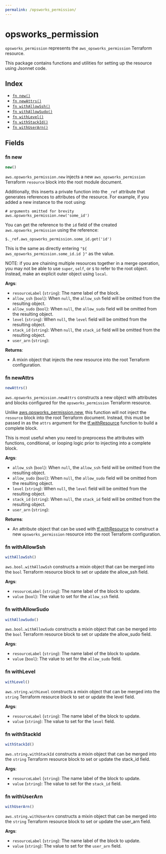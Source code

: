 ```yaml
---
permalink: /opsworks_permission/
---
```


# opsworks_permission

`opsworks_permission` represents the `aws_opsworks_permission` Terraform resource.



This package contains functions and utilities for setting up the resource using Jsonnet code.


## Index

* [`fn new()`](#fn-new)
* [`fn newAttrs()`](#fn-newattrs)
* [`fn withAllowSsh()`](#fn-withallowssh)
* [`fn withAllowSudo()`](#fn-withallowsudo)
* [`fn withLevel()`](#fn-withlevel)
* [`fn withStackId()`](#fn-withstackid)
* [`fn withUserArn()`](#fn-withuserarn)

## Fields

### fn new

```ts
new()
```


`aws.opsworks_permission.new` injects a new `aws_opsworks_permission` Terraform `resource`
block into the root module document.

Additionally, this inserts a private function into the `_ref` attribute that generates references to attributes of the
resource. For example, if you added a new instance to the root using:

    # arguments omitted for brevity
    aws.opsworks_permission.new('some_id')

You can get the reference to the `id` field of the created `aws.opsworks_permission` using the reference:

    $._ref.aws_opsworks_permission.some_id.get('id')

This is the same as directly entering `"${ aws_opsworks_permission.some_id.id }"` as the value.

NOTE: if you are chaining multiple resources together in a merge operation, you may not be able to use `super`, `self`,
or `$` to refer to the root object. Instead, make an explicit outer object using `local`.

**Args**:
  - `resourceLabel` (`string`): The name label of the block.
  - `allow_ssh` (`bool`):  When `null`, the `allow_ssh` field will be omitted from the resulting object.
  - `allow_sudo` (`bool`):  When `null`, the `allow_sudo` field will be omitted from the resulting object.
  - `level` (`string`):  When `null`, the `level` field will be omitted from the resulting object.
  - `stack_id` (`string`):  When `null`, the `stack_id` field will be omitted from the resulting object.
  - `user_arn` (`string`): 

**Returns**:
- A mixin object that injects the new resource into the root Terraform configuration.


### fn newAttrs

```ts
newAttrs()
```


`aws.opsworks_permission.newAttrs` constructs a new object with attributes and blocks configured for the `opsworks_permission`
Terraform resource.

Unlike [aws.opsworks_permission.new](#fn-new), this function will not inject the `resource`
block into the root Terraform document. Instead, this must be passed in as the `attrs` argument for the
[tf.withResource](https://github.com/tf-libsonnet/core/tree/main/docs#fn-withresource) function to build a complete block.

This is most useful when you need to preprocess the attributes with functions, conditional, or looping logic prior to
injecting into a complete block.

**Args**:
  - `allow_ssh` (`bool`):  When `null`, the `allow_ssh` field will be omitted from the resulting object.
  - `allow_sudo` (`bool`):  When `null`, the `allow_sudo` field will be omitted from the resulting object.
  - `level` (`string`):  When `null`, the `level` field will be omitted from the resulting object.
  - `stack_id` (`string`):  When `null`, the `stack_id` field will be omitted from the resulting object.
  - `user_arn` (`string`): 

**Returns**:
  - An attribute object that can be used with [tf.withResource](https://github.com/tf-libsonnet/core/tree/main/docs#fn-withresource) to construct a new `opsworks_permission` resource into the root Terraform configuration.


### fn withAllowSsh

```ts
withAllowSsh()
```

`aws.bool.withAllowSsh` constructs a mixin object that can be merged into the `bool`
Terraform resource block to set or update the allow_ssh field.



**Args**:
  - `resourceLabel` (`string`): The name label of the block to update.
  - `value` (`bool`): The value to set for the `allow_ssh` field.


### fn withAllowSudo

```ts
withAllowSudo()
```

`aws.bool.withAllowSudo` constructs a mixin object that can be merged into the `bool`
Terraform resource block to set or update the allow_sudo field.



**Args**:
  - `resourceLabel` (`string`): The name label of the block to update.
  - `value` (`bool`): The value to set for the `allow_sudo` field.


### fn withLevel

```ts
withLevel()
```

`aws.string.withLevel` constructs a mixin object that can be merged into the `string`
Terraform resource block to set or update the level field.



**Args**:
  - `resourceLabel` (`string`): The name label of the block to update.
  - `value` (`string`): The value to set for the `level` field.


### fn withStackId

```ts
withStackId()
```

`aws.string.withStackId` constructs a mixin object that can be merged into the `string`
Terraform resource block to set or update the stack_id field.



**Args**:
  - `resourceLabel` (`string`): The name label of the block to update.
  - `value` (`string`): The value to set for the `stack_id` field.


### fn withUserArn

```ts
withUserArn()
```

`aws.string.withUserArn` constructs a mixin object that can be merged into the `string`
Terraform resource block to set or update the user_arn field.



**Args**:
  - `resourceLabel` (`string`): The name label of the block to update.
  - `value` (`string`): The value to set for the `user_arn` field.
